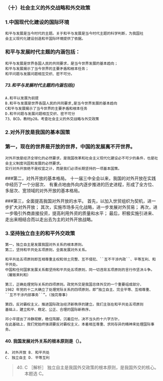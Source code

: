 ### （十）社会主义的外交战略和外交政策
### 1.中国现代化建设的国际环境
    和平与发展是当今时代的主题。关于和平与发展是当今时代主题的科学判断，为我国社
    会主义现代化建设创造和平国际环境提供了依据。
    
### 和平与发展时代主题的内涵包括：
    和平与发展是世界各国人民的共同要求，是当今世界发展的基本趋向；
    和平与发展揭示了当今世界的主要矛盾和根本任务；
    和平问题与发展问题相互交织、密不可分。
    
##### 73.和平与发展时代主题的内涵包括()
    A.和平以发展为前提
    B.和平与发展是世界各国人民的共同要求,是当今世界发展的基本趋向
    C和平与发展揭示了当今世界的主要矛盾和根本任务
    D.和平问题与发展问题相互交织、密不可分
    73、BCD。教材p28。考查社会主义的外交战略与外交政策
        
    
### 2.对外开放是我国的基本国策
### 第一，现在的世界是开放的世界，中国的发展离不开世界。
    对外开放是经济全球化的必然要求，是我国改革和社会主义现代化建设必不可少的条件，也是社会主义制度巩固和发展的必然要求。
    实行对外开放绝不是权宜之计，而是我们必须长期坚持的一项基本国策。
    
###第二，对外开放的基本格局。
    十一届三中全会以来，我国的对外开放在实践中经历了一个分层次、
    有重点地由外向内逐步推进的历史进程，形成了全方位、多层次、宽领域的对外开放的基本格局。
    
###第三，全面提高我国对外开放的水平。
    首先，以加入世贸组织为契机，进一步扩大对外开放；
    其次，实施市场多元化战略，进一步发展对外贸易；
    再次，进一步吸引外商直接投资，提高利用外资的质量和水平；
    最后，积极实施引进来、走出来相结合而以走出去为主的对外开放战略。

### 3.坚持独立自主的和平外交政策
    第一，独立自主是发展我国对外关系的根本原则。
    第二，坚持和平共处五项原则，全面发展对外关系。
    
    和平共处五项原则即互相尊重主权和领土完整、互不侵犯、``互不干涉内政``、平等互利、和平共处。
    中国和任何国家发展关系都坚持和平共处五项原则，同一切违背五项原则的言行作坚决斗争。（屠贩来利和）
    
    第三，正确处理党际关系的四项原则。政党外交是我国总体外交的一个重要组成部分，
    1982 年党的十二大确立了处理党际关系的四项原则，即“独立自主、完全平等、互相尊重、
    ``互不干涉内部事务``”。(独完尊事)
    
    第四，反对霸权主义，推进国际政治经济新秩序的建立。我们主张在和平共处五项原则
    基础上，建立和平、稳定、公正、合理的国际新秩序。
    
    邓小平提出了冷静观察，稳住阵脚，沉着应付，决不当头的十六字方针，
    在此基础上，我们党始终强调要反对霸权主义，本着相互尊重、求同存异的精神来处理国际事务。

#### 40. 我国发展对外关系的根本原则是（）。
    A. 对外开放 B. 和平共处
    C. 独立自主 D. 平等互利
>   40. C ［解析］ 独立自主是我国外交政策的根本原则，是我国外交的核心。
    本题选 C。